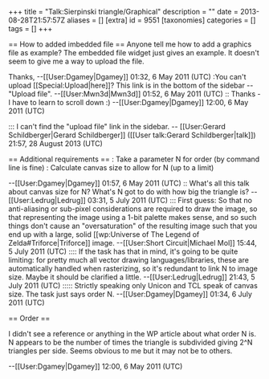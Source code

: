 +++
title = "Talk:Sierpinski triangle/Graphical"
description = ""
date = 2013-08-28T21:57:57Z
aliases = []
[extra]
id = 9551
[taxonomies]
categories = []
tags = []
+++

== How to added imbedded file ==
Anyone tell me how to add a graphics file as example?  The embedded file widget just gives an example.  It doesn't seem to give me a way to upload the file.

Thanks, --[[User:Dgamey|Dgamey]] 01:32, 6 May 2011 (UTC)
:You can't upload [[Special:Upload|here]]? This link is in the bottom of the sidebar -- "Upload file". --[[User:Mwn3d|Mwn3d]] 01:52, 6 May 2011 (UTC)
:: Thanks - I have to learn to scroll down :) --[[User:Dgamey|Dgamey]] 12:00, 6 May 2011 (UTC)

::: I can't find the "upload file" link in the sidebar. -- [[User:Gerard Schildberger|Gerard Schildberger]] ([[User talk:Gerard Schildberger|talk]]) 21:57, 28 August 2013 (UTC)

== Additional requirements ==
: Take a parameter N for order (by command line is fine)
: Calculate canvas size to allow for N (up to a limit)

--[[User:Dgamey|Dgamey]] 01:57, 6 May 2011 (UTC)
:: What's all this talk about canvas size for N? What's N got to do with how big the triangle is? --[[User:Ledrug|Ledrug]] 03:31, 5 July 2011 (UTC)
::: First guess: So that no anti-aliasing or sub-pixel considerations are required to draw the image, so that representing the image using a 1-bit palette makes sense, and so such things don't cause an "oversaturation" of the resulting image such that you end up with a large, solid [[wp:Universe of The Legend of Zelda#Triforce|Triforce]] image. --[[User:Short Circuit|Michael Mol]] 15:44, 5 July 2011 (UTC)
:::: If the task has that in mind, it's going to be quite limiting: for pretty much all vector drawing languages/libraries, these are automatically handled when rasterizing, so it's redundant to link N to image size.  Maybe it should be clarified a little. --[[User:Ledrug|Ledrug]] 21:43, 5 July 2011 (UTC)
::::: Strictly speaking only Unicon and TCL speak of canvas size.  The task just says order N.  --[[User:Dgamey|Dgamey]] 01:34, 6 July 2011 (UTC)

== Order ==

I didn't see a reference or anything in the WP article about what order N is.  N appears to be the number of times the triangle is subdivided giving 2^N triangles per side.  Seems obvious to me but it may not be to others.

--[[User:Dgamey|Dgamey]] 12:00, 6 May 2011 (UTC)

